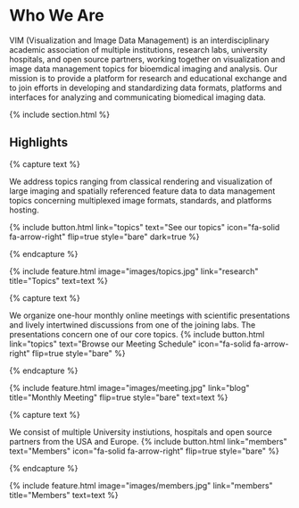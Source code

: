 ---
---

# Who We Are

VIM (Visualization and Image Data Management) is an interdisciplinary academic association of multiple institutions, research labs, university hospitals, and open source partners, working together on visualization and image data management topics for bioemdical imaging and analysis. Our mission is to provide a platform for research and educational exchange and to join efforts in developing and standardizing data formats, platforms and interfaces for analyzing and communicating biomedical imaging data.

{% include section.html %}

## Highlights

{% capture text %}

We address topics ranging from classical rendering and visualization of large imaging and spatially referenced feature data to data management topics concerning multiplexed image formats, standards, and platforms hosting.

{%
  include button.html
  link="topics"
  text="See our topics"
  icon="fa-solid fa-arrow-right"
  flip=true
  style="bare"
  dark=true
%}

{% endcapture %}

{%
  include feature.html
  image="images/topics.jpg"
  link="research"
  title="Topics"
  text=text
%}

{% capture text %}

We organize one-hour monthly online meetings with scientific presentations and lively intertwined discussions from one of the joining labs. The presentations concern one of our core topics. 
{%
  include button.html
  link="topics"
  text="Browse our Meeting Schedule"
  icon="fa-solid fa-arrow-right"
  flip=true
  style="bare"
%}

{% endcapture %}

{%
  include feature.html
  image="images/meeting.jpg"
  link="blog"
  title="Monthly Meeting"
  flip=true
  style="bare"
  text=text
%}

{% capture text %}

We consist of multiple University instiutions, hospitals and open source partners from the USA and Europe.
{%
  include button.html
  link="members"
  text="Members"
  icon="fa-solid fa-arrow-right"
  flip=true
  style="bare"
%}

{% endcapture %}

{%
  include feature.html
  image="images/members.jpg"
  link="members"
  title="Members"
  text=text
%}
